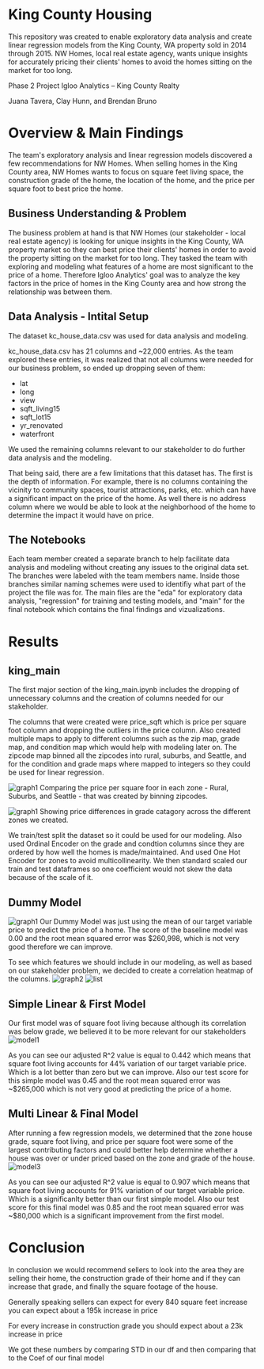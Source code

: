 # King County Housing 
This repository was created to enable exploratory data analysis and create linear regression models from the King County, WA property sold in 2014 through 2015. NW Homes, local real estate agency, wants unique insights for accurately pricing their clients' homes to avoid the homes sitting on the market for too long.

Phase 2 Project Igloo Analytics – King County Realty

Juana Tavera, Clay Hunn, and Brendan Bruno

# Overview & Main Findings
The team's exploratory analysis and linear regression models discovered a few recommendations for NW Homes. When selling homes in the King County area, NW Homes wants to focus on square feet living space, the construction grade of the home, the location of the home, and the price per square foot to best price the home.


## Business Understanding & Problem
The business problem at hand is that NW Homes (our stakeholder - local real estate agency) is looking for unique insights in the King County, WA property market so they can best price their clients' homes in order to avoid the property sitting on the market for too long. They tasked the team with exploring and modeling what features of a home are most significant to the price of a home. Therefore Igloo Analytics' goal was to analyze the key factors in the price of homes in the King County area and how strong the relationship was between them. 


## Data Analysis - Intital Setup
The dataset kc_house_data.csv was used for data analysis and modeling.

kc_house_data.csv has 21 columns and ~22,000 entries. As the team explored these entries, it was realized that not all columns were needed for our business problem, so ended up dropping seven of them:

- lat
- long
- view
- sqft_living15
- sqft_lot15
- yr_renovated
- waterfront

We used the remaining columns relevant to our stakeholder to do further data analysis and the modeling. 

That being said, there are a few limitations that this dataset has. The first is the depth of information. For example, there is no columns containing the vicinity to community spaces, tourist attractions, parks, etc. which can have a significant impact on the price of the home. As well there is no address column where we would be able to look at the neighborhood of the home to determine the impact it would have on price. 

## The Notebooks
Each team member created a separate branch to help facilitate data analysis and modeling without creating any issues to the original data set. The branches were labeled with the team members name. Inside those branches similar naming schemes were used to identifiy what part of the project the file was for. The main files are the "eda" for exploratory data analysis, "regression" for training and testing models, and "main" for the final notebook which contains the final findings and vizualizations. 


# Results

## king_main 

The first major section of the king_main.ipynb includes the dropping of unnecessary columns and the creation of columns needed for our stakeholder. 

The columns that were created were price_sqft which is price per square foot column and  dropping the outliers in the price column. Also created multiple maps to apply to different columns such as the zip map, grade map, and condition map which would help with modeling later on. The zipcode map binned all the zipcodes into rural, suburbs, and Seattle, and for the condition and grade maps where mapped to integers so they could be used for linear regression. 

![graph1](./images/zones.png)
Comparing the price per square foor in each zone - Rural, Suburbs, and Seattle - that was created by binning zipcodes.

![graph1](./images/grade.png)
Showing price differences in grade catagory across the different zones we created.

We train/test split the dataset so it could be used for our modeling. Also used Ordinal Encoder on the grade and condtion columns since they are ordered by how well the homes is made/maintained. And used One Hot Encoder for zones to avoid multicollinearity. We then standard scaled our train and test dataframes so one coefficient would not skew the data because of the scale of it. 


## Dummy Model
![graph1](./images/dummy_model.png)
Our Dummy Model was just using the mean of our target variable price to predict the price of a home. The score of the baseline model was 0.00 and the root mean squared error was $260,998, which is not very good therefore we can improve. 

To see which features we should include in our modeling, as well as based on our stakeholder problem, we decided to create a correlation heatmap of the columns. 
![graph2](./images/correlation_heatmap.png)
![list](./images/correlation_list.png)


## Simple Linear & First Model 
Our first model was of square foot living because although its correlation was below grade, we believed it to be more relevant for our stakeholders
![model1](./images/first_model.png)

As you can see our adjusted R^2 value is equal to 0.442 which means that square foot living accounts for 44% variation of our target variable price. Which is a lot better than zero but we can improve. Also our test score for this simple model was 0.45 and the root mean squared error was ~$265,000 which is not very good at predicting the price of a home. 

## Multi Linear & Final Model
After running a few regression models, we determined that the zone house grade, square foot living, and price per square foot were some of the largest contributing factors and could better help determine whether a house was over or under priced based on the zone and grade of the house.
![model3](./images/final_model.png)

As you can see our adjusted R^2 value is equal to 0.907 which means that square foot living accounts for 91% variation of our target variable price. Which is a significanlty better than our first simple model. Also our test score for this final model was 0.85 and the root mean squared error was ~$80,000 which is a significant improvement from the first model. 

# Conclusion

In conclusion we would recommend sellers to look into the area they are selling their home, the construction grade of their home and if they can increase that grade, and finally the square footage of the house.

Generally speaking sellers can expect for every 840 square feet increase you can expect about a 195k increase in price

For every increase in construction grade you should expect about a 23k increase in price

We got these numbers by comparing STD in our df and then comparing that to the Coef of our final model 
